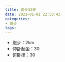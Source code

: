 ```yaml
---
title: 跑步32天
date: 2021-01-01 22:58:43
categories: 
- 跑步
tags:
---
```


- 跑步：2km
- 仰卧起坐：30
- 俯卧撑：30


